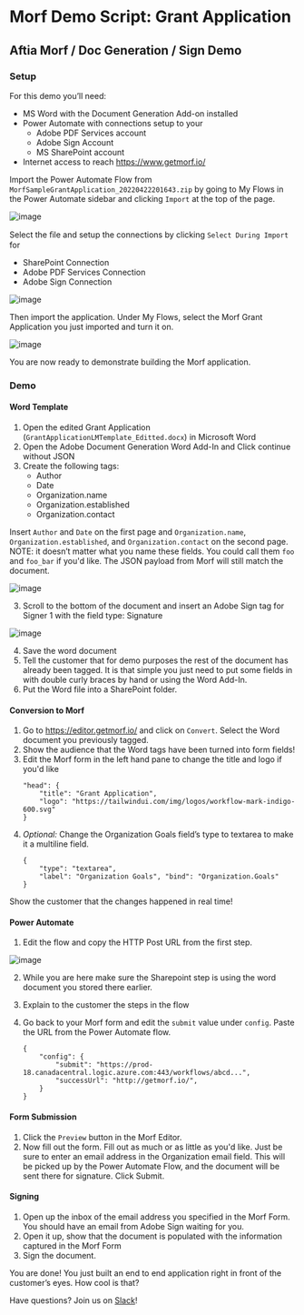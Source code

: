 # Morf Demo Script: Grant Application

## Aftia Morf / Doc Generation / Sign Demo


### Setup

For this demo you’ll need:

- MS Word with the Document Generation Add-on installed
-	Power Automate with connections setup to your
    -	Adobe PDF Services account
    -	Adobe Sign Account
    -	MS SharePoint account
-	Internet access to reach https://www.getmorf.io/

Import the Power Automate Flow from `MorfSampleGrantApplication_20220422201643.zip` by going to My Flows in the Power Automate sidebar and clicking `Import` at the top of the page.


 ![image](https://user-images.githubusercontent.com/17143489/179748901-3544099f-74ac-40c0-be69-a4ef8c2e4f1e.png)

Select the ﬁle and setup the connections by clicking `Select During Import` for

- SharePoint Connection
- Adobe PDF Services Connection
- Adobe Sign Connection

![image](https://user-images.githubusercontent.com/17143489/179749061-6f165746-881e-4221-bb70-85aa9bb8d7e2.png)


Then import the application. Under My Flows, select the Morf Grant Application you just imported and turn it on.
 

 ![image](https://user-images.githubusercontent.com/17143489/179749136-f9e4f609-4240-4574-8df2-fcd5f86dbbd3.png)


You are now ready to demonstrate building the Morf application.
 
### Demo

#### Word Template


1. Open the edited Grant Application (`GrantApplicationLMTemplate_Editted.docx`) in Microsoft Word
2. Open the Adobe Document Generation Word Add-In and Click continue without JSON
3. Create the following tags:
    - Author
    - Date
    - Organization.name
    - Organization.established
    - Organization.contact
    
Insert `Author` and `Date` on the first page and `Organization.name`, `Organization.established`, and `Organization.contact` on the second page.
NOTE: it doesn’t matter what you name these fields. You could call them `foo` and `foo_bar` if you'd like. The JSON payload from Morf will still match the document.

![image](https://user-images.githubusercontent.com/17143489/179749841-3610332a-20e5-47ad-8259-e99afd040418.png)

3. Scroll to the bottom of the document and insert an Adobe Sign tag for Signer 1 with the field type: Signature

![image](https://user-images.githubusercontent.com/17143489/179749928-2733e833-d2f5-4205-a660-c064a9de3e41.png)

4. Save the word document
5. Tell the customer that for demo purposes the rest of the document has already been tagged. It is that simple you just need to put some fields in with double curly braces by hand or using the Word Add-In.
6. Put the Word file into a SharePoint folder.


#### Conversion to Morf

1.	Go to https://editor.getmorf.io/ and click on `Convert`. Select the Word document you previously tagged.
2.	Show the audience that the Word tags have been turned into form fields!
3.	Edit the Morf form in the left hand pane to change the title and logo if you'd like
    ```
    "head": {
        "title": "Grant Application",   
        "logo": "https://tailwindui.com/img/logos/workflow-mark-indigo-600.svg"
    }
    ```
4. *Optional:* Change the Organization Goals field’s type to textarea to make it a multiline field.
    ```
    {
        "type": "textarea",
        "label": "Organization Goals", "bind": "Organization.Goals"
    }
    ```

Show the customer that the changes happened in real time!

#### Power Automate

1. Edit the flow and copy the HTTP Post URL from the first step.
 

 ![image](https://user-images.githubusercontent.com/17143489/179752274-e9cb2724-33dd-41c0-9efb-cefb567f3851.png)


2. While you are here make sure the Sharepoint step is using the word document you stored there earlier.
3. Explain to the customer the steps in the flow
 
4. Go back to your Morf form and edit the `submit` value under `config`. Paste the URL from the Power Automate flow.
    ```
    {
        "config": {
            "submit": "https://prod-18.canadacentral.logic.azure.com:443/workflows/abcd...",
            "successUrl": "http://getmorf.io/", 
        }
    }
    ```

#### Form Submission

1. Click the `Preview` button in the Morf Editor.
2. Now fill out the form. Fill out as much or as little as you'd like. Just be sure to enter an email address in the Organization email field. This will be picked up by the Power Automate Flow, and the document will be sent there for signature. Click Submit.

#### Signing

1. Open up the inbox of the email address you specified in the Morf Form. You should have an email from Adobe Sign waiting for you.
2. Open it up, show that the document is populated with the information captured in the Morf Form
3. Sign the document.


You are done! You just built an end to end application right in front of the customer’s eyes. How cool is that?

Have questions? Join us on [Slack](https://getmorf.slack.com/join/signup)!
